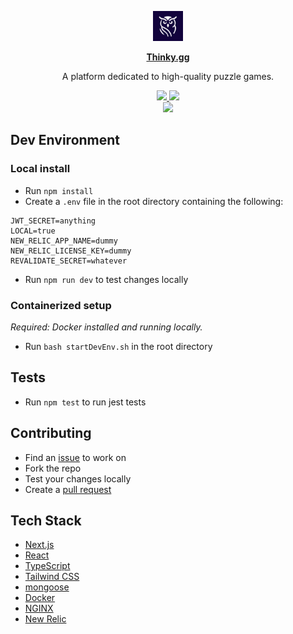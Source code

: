 <p align="center">
  <!-- <img src="src/img/icon-48.png" alt="Simplify YouTube" /> -->
  <img src="public/logos/thinky/thinky_pfp.png" width="48">
</p>

<p align="center">
  <strong>
    <a href="https://thinky.gg">Thinky.gg</a>
  </strong>
</p>

<p align="center">
  A platform dedicated to high-quality puzzle games.
</p>

<p align="center">
  <a href="https://codecov.io/gh/sspenst/thinky.gg">
    <img src="https://codecov.io/gh/sspenst/thinky.gg/branch/main/graph/badge.svg?token=BX0RSQ9R57" />
  </a>
  <img src="https://github.com/sspenst/thinky.gg/actions/workflows/node.js.yml/badge.svg" />
  <br />
  <a href="https://discord.gg/j6RxRdqq4A">
    <img src="https://dcbadge.vercel.app/api/server/j6RxRdqq4A?style=flat&theme=default-inverted" />
  </a>
</p>

## Dev Environment

### Local install
- Run `npm install`
- Create a `.env` file in the root directory containing the following:
```
JWT_SECRET=anything
LOCAL=true
NEW_RELIC_APP_NAME=dummy
NEW_RELIC_LICENSE_KEY=dummy
REVALIDATE_SECRET=whatever
```
- Run `npm run dev` to test changes locally

### Containerized setup
 *Required: Docker installed and running locally.*
 - Run `bash startDevEnv.sh` in the root directory

## Tests
- Run `npm test` to run jest tests

## Contributing

- Find an [issue](https://github.com/sspenst/thinky.gg/issues) to work on
- Fork the repo
- Test your changes locally
- Create a [pull request](https://github.com/sspenst/thinky.gg/pulls)

## Tech Stack

- [Next.js](https://nextjs.org/)
- [React](https://react.dev/)
- [TypeScript](https://www.typescriptlang.org/)
- [Tailwind CSS](https://tailwindcss.com/)
- [mongoose](https://mongoosejs.com/)
- [Docker](https://www.docker.com/)
- [NGINX](https://www.nginx.com/)
- [New Relic](https://newrelic.com/)
